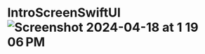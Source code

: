 # IntroScreenSwiftUI![Screenshot 2024-04-18 at 1 19 06 PM](https://github.com/twinklemehta77/IntroScreenSwiftUI/assets/56499948/f57ad702-a181-4d3a-b852-ca7781cbe199)

